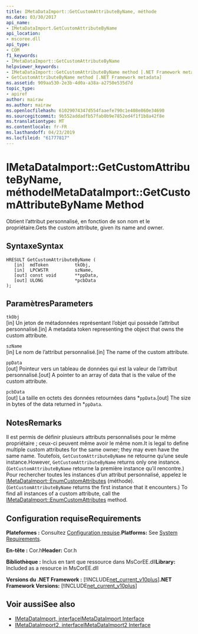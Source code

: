 ```yaml
---
title: IMetaDataImport::GetCustomAttributeByName, méthode
ms.date: 03/30/2017
api_name:
- IMetaDataImport.GetCustomAttributeByName
api_location:
- mscoree.dll
api_type:
- COM
f1_keywords:
- IMetaDataImport::GetCustomAttributeByName
helpviewer_keywords:
- IMetaDataImport::GetCustomAttributeByName method [.NET Framework metadata]
- GetCustomAttributeByName method [.NET Framework metadata]
ms.assetid: 909aa530-2e3b-4d0a-a38a-a2750e535d7d
topic_type:
- apiref
author: mairaw
ms.author: mairaw
ms.openlocfilehash: 61029074347d554faaefe790c1e408e860e34690
ms.sourcegitcommit: 9b552addadfb57fab0b9e7852ed4f1f1b8a42f8e
ms.translationtype: MT
ms.contentlocale: fr-FR
ms.lasthandoff: 04/23/2019
ms.locfileid: "61777817"
---
```

# <a name="imetadataimportgetcustomattributebyname-method"></a><span data-ttu-id="0716d-102">IMetaDataImport::GetCustomAttributeByName, méthode</span><span class="sxs-lookup"><span data-stu-id="0716d-102">IMetaDataImport::GetCustomAttributeByName Method</span></span>
<span data-ttu-id="0716d-103">Obtient l’attribut personnalisé, en fonction de son nom et le propriétaire.</span><span class="sxs-lookup"><span data-stu-id="0716d-103">Gets the custom attribute, given its name and owner.</span></span>  
  
## <a name="syntax"></a><span data-ttu-id="0716d-104">Syntaxe</span><span class="sxs-lookup"><span data-stu-id="0716d-104">Syntax</span></span>  
  
```  
HRESULT GetCustomAttributeByName (  
   [in]  mdToken          tkObj,  
   [in]  LPCWSTR          szName,  
   [out] const void       **ppData,  
   [out] ULONG            *pcbData  
);  
```  
  
## <a name="parameters"></a><span data-ttu-id="0716d-105">Paramètres</span><span class="sxs-lookup"><span data-stu-id="0716d-105">Parameters</span></span>  
 `tkObj`  
 <span data-ttu-id="0716d-106">[in] Un jeton de métadonnées représentant l’objet qui possède l’attribut personnalisé.</span><span class="sxs-lookup"><span data-stu-id="0716d-106">[in] A metadata token representing the object that owns the custom attribute.</span></span>  
  
 `szName`  
 <span data-ttu-id="0716d-107">[in] Le nom de l’attribut personnalisé.</span><span class="sxs-lookup"><span data-stu-id="0716d-107">[in] The name of the custom attribute.</span></span>  
  
 `ppData`  
 <span data-ttu-id="0716d-108">[out] Pointeur vers un tableau de données qui est la valeur de l’attribut personnalisé.</span><span class="sxs-lookup"><span data-stu-id="0716d-108">[out] A pointer to an array of data that is the value of the custom attribute.</span></span>  
  
 `pcbData`  
 <span data-ttu-id="0716d-109">[out] La taille en octets des données retournées dans \*`ppData`.</span><span class="sxs-lookup"><span data-stu-id="0716d-109">[out] The size in bytes of the data returned in \*`ppData`.</span></span>  
  
## <a name="remarks"></a><span data-ttu-id="0716d-110">Notes</span><span class="sxs-lookup"><span data-stu-id="0716d-110">Remarks</span></span>  
 <span data-ttu-id="0716d-111">Il est permis de définir plusieurs attributs personnalisés pour le même propriétaire ; ceux-ci peuvent même avoir le même nom.</span><span class="sxs-lookup"><span data-stu-id="0716d-111">It is legal to define multiple custom attributes for the same owner; they may even have the same name.</span></span> <span data-ttu-id="0716d-112">Toutefois, `GetCustomAttributeByName` ne retourne qu’une seule instance.</span><span class="sxs-lookup"><span data-stu-id="0716d-112">However, `GetCustomAttributeByName` returns only one instance.</span></span> <span data-ttu-id="0716d-113">(`GetCustomAttributeByName` retourne la première instance qu’il rencontre.) Pour rechercher toutes les instances d’un attribut personnalisé, appelez le [IMetaDataImport::EnumCustomAttributes](../../../../docs/framework/unmanaged-api/metadata/imetadataimport-enumcustomattributes-method.md) (méthode).</span><span class="sxs-lookup"><span data-stu-id="0716d-113">(`GetCustomAttributeByName` returns the first instance that it encounters.) To find all instances of a custom attribute, call the [IMetaDataImport::EnumCustomAttributes](../../../../docs/framework/unmanaged-api/metadata/imetadataimport-enumcustomattributes-method.md) method.</span></span>  
  
## <a name="requirements"></a><span data-ttu-id="0716d-114">Configuration requise</span><span class="sxs-lookup"><span data-stu-id="0716d-114">Requirements</span></span>  
 <span data-ttu-id="0716d-115">**Plateformes :** Consultez [Configuration requise](../../../../docs/framework/get-started/system-requirements.md).</span><span class="sxs-lookup"><span data-stu-id="0716d-115">**Platforms:** See [System Requirements](../../../../docs/framework/get-started/system-requirements.md).</span></span>  
  
 <span data-ttu-id="0716d-116">**En-tête :** Cor.h</span><span class="sxs-lookup"><span data-stu-id="0716d-116">**Header:** Cor.h</span></span>  
  
 <span data-ttu-id="0716d-117">**Bibliothèque :** Inclus en tant que ressource dans MsCorEE.dll</span><span class="sxs-lookup"><span data-stu-id="0716d-117">**Library:** Included as a resource in MsCorEE.dll</span></span>  
  
 <span data-ttu-id="0716d-118">**Versions du .NET Framework :** [!INCLUDE[net_current_v10plus](../../../../includes/net-current-v10plus-md.md)]</span><span class="sxs-lookup"><span data-stu-id="0716d-118">**.NET Framework Versions:** [!INCLUDE[net_current_v10plus](../../../../includes/net-current-v10plus-md.md)]</span></span>  
  
## <a name="see-also"></a><span data-ttu-id="0716d-119">Voir aussi</span><span class="sxs-lookup"><span data-stu-id="0716d-119">See also</span></span>

- [<span data-ttu-id="0716d-120">IMetaDataImport, interface</span><span class="sxs-lookup"><span data-stu-id="0716d-120">IMetaDataImport Interface</span></span>](../../../../docs/framework/unmanaged-api/metadata/imetadataimport-interface.md)
- [<span data-ttu-id="0716d-121">IMetaDataImport2, interface</span><span class="sxs-lookup"><span data-stu-id="0716d-121">IMetaDataImport2 Interface</span></span>](../../../../docs/framework/unmanaged-api/metadata/imetadataimport2-interface.md)
